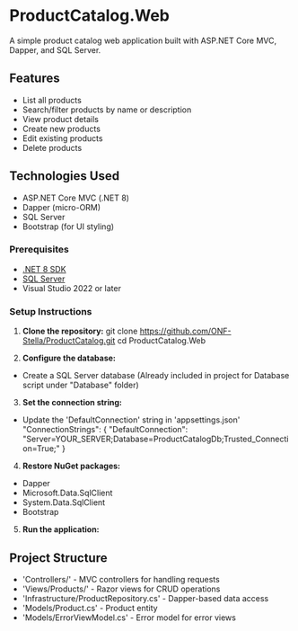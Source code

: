 # ProductCatalog.Web

A simple product catalog web application built with ASP.NET Core MVC, Dapper, and SQL Server.

## Features

- List all products
- Search/filter products by name or description
- View product details
- Create new products
- Edit existing products
- Delete products

## Technologies Used

- ASP.NET Core MVC (.NET 8)
- Dapper (micro-ORM)
- SQL Server
- Bootstrap (for UI styling)

### Prerequisites

- [.NET 8 SDK](https://dotnet.microsoft.com/download)
- [SQL Server](https://www.microsoft.com/en-us/sql-server/sql-server-downloads)
- Visual Studio 2022 or later

### Setup Instructions

1. **Clone the repository:**
   git clone https://github.com/ONF-Stella/ProductCatalog.git cd ProductCatalog.Web

2. **Configure the database:**
- Create a SQL Server database (Already included in project for Database script under "Database" folder)

3. **Set the connection string:**
- Update the 'DefaultConnection' string in 'appsettings.json'   
  "ConnectionStrings": {
    "DefaultConnection": "Server=YOUR_SERVER;Database=ProductCatalogDb;Trusted_Connection=True;"
  }

4. **Restore NuGet packages:**
- Dapper
- Microsoft.Data.SqlClient
- System.Data.SqlClient
- Bootstrap
  
5. **Run the application:**

## Project Structure

- 'Controllers/' - MVC controllers for handling requests
- 'Views/Products/' - Razor views for CRUD operations
- 'Infrastructure/ProductRepository.cs' - Dapper-based data access
- 'Models/Product.cs' - Product entity
- 'Models/ErrorViewModel.cs' - Error model for error views
